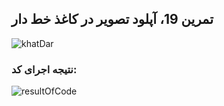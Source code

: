 ## تمرین 19، آپلود تصویر در کاغذ خط دار

![khatDar](https://github.com/semnan-university-ai/image-processing-class-002/blob/main/exercises/msg67/19/khat.jpg?raw=true)


### نتیجه اجرای کد:

![resultOfCode](https://github.com/semnan-university-ai/image-processing-class-002/blob/main/exercises/msg67/19/resultImage.jpg?raw=true)
